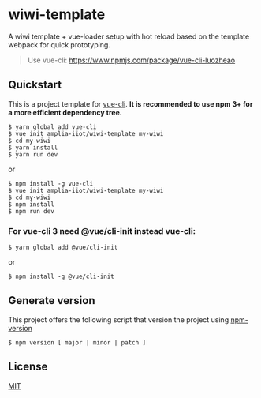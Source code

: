 # wiwi-template
A wiwi template + vue-loader setup with hot reload based on the template webpack for quick prototyping.

> Use vue-cli: https://www.npmjs.com/package/vue-cli-luozheao

## Quickstart

This is a project template for [vue-cli](https://github.com/vuejs/vue-cli). **It is recommended to use npm 3+ for a more efficient dependency tree.**

```shell
$ yarn global add vue-cli
$ vue init amplia-iiot/wiwi-template my-wiwi
$ cd my-wiwi
$ yarn install
$ yarn run dev
```

or

```shell
$ npm install -g vue-cli
$ vue init amplia-iiot/wiwi-template my-wiwi
$ cd my-wiwi
$ npm install
$ npm run dev
```

### For vue-cli 3 need @vue/cli-init instead vue-cli:

```shell
$ yarn global add @vue/cli-init
```

or 

```shell
$ npm install -g @vue/cli-init
```

## Generate version

This project offers the following script that version the project using [npm-version](https://docs.npmjs.com/cli/version)

``` shell
$ npm version [ major | minor | patch ]
```

## License

[MIT](https://github.com/amplia-iiot/wiwi-template/blob/master/LICENSE)

